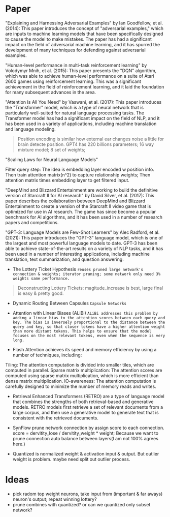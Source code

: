 # Paper
"Explaining and Harnessing Adversarial Examples" by Ian Goodfellow, et al. (2014): This paper introduces the concept of "adversarial examples," which are inputs to machine learning models that have been specifically designed to cause the model to make mistakes. The paper has had a significant impact on the field of adversarial machine learning, and it has spurred the development of many techniques for defending against adversarial examples.

"Human-level performance in multi-task reinforcement learning" by Volodymyr Mnih, et al. (2015): This paper presents the "DQN" algorithm, which was able to achieve human-level performance on a suite of Atari 2600 games using reinforcement learning. This was a significant achievement in the field of reinforcement learning, and it laid the foundation for many subsequent advances in the area.

"Attention Is All You Need" by Vaswani, et al. (2017): This paper introduces the "Transformer" model, which is a type of neural network that is particularly well-suited for natural language processing tasks. The Transformer model has had a significant impact on the field of NLP, and it has been used in a variety of applications, including machine translation and language modeling.
> Position encoding is similar how external ear changes noise a little for brain detecte position.
> GPT4 has 220 billions parameters; 16 way mixture model; 8 set of weights;

"Scaling Laws for Neural Language Models"

Filter query step:
The idea is embedding layer encoded w position info. Then train attention matrix(n^2) to capture relationship weights; Then attention matrix times embedding layer to get filtered input.

"DeepMind and Blizzard Entertainment are working to build the definitive version of Starcraft II for AI research" by David Silver, et al. (2017): This paper describes the collaboration between DeepMind and Blizzard Entertainment to create a version of the Starcraft II video game that is optimized for use in AI research. The game has since become a popular benchmark for AI algorithms, and it has been used in a number of research papers and competitions.

"GPT-3: Language Models are Few-Shot Learners" by Alec Radford, et al. (2021): This paper introduces the "GPT-3" language model, which is one of the largest and most powerful language models to date. GPT-3 has been able to achieve state-of-the-art results on a variety of NLP tasks, and it has been used in a number of interesting applications, including machine translation, text summarization, and question answering.

- The Lottery Ticket Hypothesis `reuses pruned large network's connection & weights; iterator pruning; some network only need 3% weights same performance.`

> Deconstructing Lottery Tickets: magitude_increase is best, large final is easy & pretty good. 

- Dynamic Routing Between Capsules `Capsule Networks`

- Attention with Linear Biases (ALiBi) `ALiBi addresses this problem by adding a linear bias to the attention scores between each query and key. The bias is inversely proportional to the distance between the query and key, so that closer tokens have a higher attention weight than more distant tokens. This helps to ensure that the model focuses on the most relevant tokens, even when the sequence is very long.`

- Flash Attention achieves its speed and memory efficiency by using a number of techniques, including:

Tiling: The attention computation is divided into smaller tiles, which are computed in parallel.
Sparse matrix multiplication: The attention scores are computed using sparse matrix multiplication, which is more efficient than dense matrix multiplication.
IO-awareness: The attention computation is carefully designed to minimize the number of memory reads and writes.

- Retrieval Enhanced Transformers (RETRO) are a type of language model that combines the strengths of both retrieval-based and generative models. RETRO models first retrieve a set of relevant documents from a large corpus, and then use a generative model to generate text that is consistent with the retrieved documents.

- SynFlow prune network connection by assign score to each connection. score = dervitity_lose / dervitity_weight * weight; Because we want to prune connection auto balance between layers(I am not 100% agrees here.)

- Quantized is normalized weight & activation input & output. But outlier weight is problem. maybe need split out outlier process.
# Ideas
- pick radom top weight neurons, take input from (important & far aways) neuron's output; repeat winning lottery?
- prune combines with quantized? or can we quantized only subset network?
